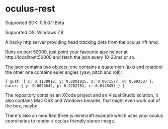 oculus-rest
===========

Supported SDK: 0.5.0.1-Beta

Supported OS: Windows 7,8

A hacky http server providing head tracking data from the oculus rift hmd.

Runs on port 50000, just point your favourite ajax helper at http://localhost:50000 and fetch the json every 10-20ms or so.

The json contains two objects, one contains a quaternion (axis and rotation) the other one contains euler angles (yaw, pitch and roll):

`{
	quat: {
		x: 0.1138912,
		y: 0.0001915,
		z: 0.0071577,
		w: 0.993507
	},
	euler: {
		y: 0.0020642,
		p: 0.2282781,
		r: 0.0146453
	}
}`

The repository contains an XCode project and an Visual Studio solution, it also contains Mac OSX and Windows binaries, that might even work out of the box, maybe.

There's also an modified three.js minecraft example which uses your oculus coordinates to render a oculus friendly stereo image.
